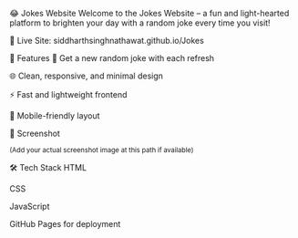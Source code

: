 😂 Jokes Website
Welcome to the Jokes Website – a fun and light-hearted platform to brighten your day with a random joke every time you visit!

🔗 Live Site: siddharthsinghnathawat.github.io/Jokes

🚀 Features
🎲 Get a new random joke with each refresh

🌐 Clean, responsive, and minimal design

⚡️ Fast and lightweight frontend

📱 Mobile-friendly layout

📸 Screenshot

<sub>(Add your actual screenshot image at this path if available)</sub>

🛠️ Tech Stack
HTML

CSS

JavaScript

GitHub Pages for deployment
